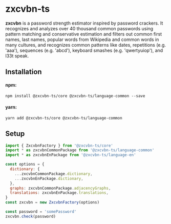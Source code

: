 # zxcvbn-ts

**zxcvbn** is a password strength estimator inspired by password crackers.
It recognizes and analyzes over 40 thousand common passwords using pattern matching and conservative estimation and
filters out common first names, last names, popular words from Wikipedia and common words in many cultures,
and recognizes common patterns like dates, repetitions (e.g. 'aaa'), sequences (e.g. 'abcd'), keyboard smashes (e.g. 'qwertyuiop'), and l33t speak.

## Installation

#### npm:

`npm install @zxcvbn-ts/core @zxcvbn-ts/language-common --save`

#### yarn:

`yarn add @zxcvbn-ts/core @zxcvbn-ts/language-common`

## Setup

```js
import { ZxcvbnFactory } from '@zxcvbn-ts/core'
import * as zxcvbnCommonPackage from '@zxcvbn-ts/language-common'
import * as zxcvbnEnPackage from '@zxcvbn-ts/language-en'

const options = {
  dictionary: {
    ...zxcvbnCommonPackage.dictionary,
    ...zxcvbnEnPackage.dictionary,
  },
  graphs: zxcvbnCommonPackage.adjacencyGraphs,
  translations: zxcvbnEnPackage.translations,
}
const zxcvbn = new ZxcvbnFactory(options)

const password = 'somePassword'
zxcvbn.check(password)
```
